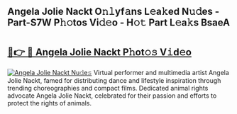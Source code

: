 ## Angela Jolie Nackt O𝚗𝚕yf𝚊ns L𝚎a𝚔ed N𝚞𝚍es - Part-S7W P𝚑𝚘tos Vi𝚍𝚎o - H𝚘𝚝 Part L𝚎a𝚔s BsaeA

# <h2><a href="http://kf9xc8.oniu.top/?m=Angela+Jolie+Nackt">🔗👉 🔴 Angela Jolie Nackt P𝚑ot𝚘𝚜 V𝚒d𝚎o</a></h2>

[![Angela Jolie Nackt Nu𝚍e𝚜](https://i.imgur.com/0qMVB7G.gif)](http://kf9xc8.oniu.top/?m=Angela+Jolie+Nackt)
Virtual performer and multimedia artist Angela Jolie Nackt, famed for distributing dance and lifestyle inspiration through trending choreographies and compact films. Dedicated animal rights advocate Angela Jolie Nackt, celebrated for their passion and efforts to protect the rights of animals.  
